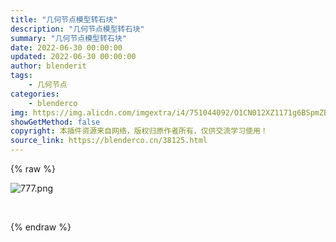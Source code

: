 ```yaml
---
title: "几何节点模型转石块"
description: "几何节点模型转石块"
summary: "几何节点模型转石块"
date: 2022-06-30 00:00:00
updated: 2022-06-30 00:00:00
author: blenderit
tags: 
    - 几何节点
categories:
    - blenderco
img: https://img.alicdn.com/imgextra/i4/751044092/O1CN012XZ1171g6BSpmZByR_!!751044092.png
showGetMethod: false
copyright: 本插件资源来自网络，版权归原作者所有，仅供交流学习使用！
source_link: https://blenderco.cn/38125.html
---
```


{% raw %}
<p><img src="https://img.alicdn.com/imgextra/i4/751044092/O1CN012XZ1171g6BSpmZByR_!!751044092.png" alt="777.png"></p><p> </p>
<div style="display: none">blenderco</div>
{% endraw %}
